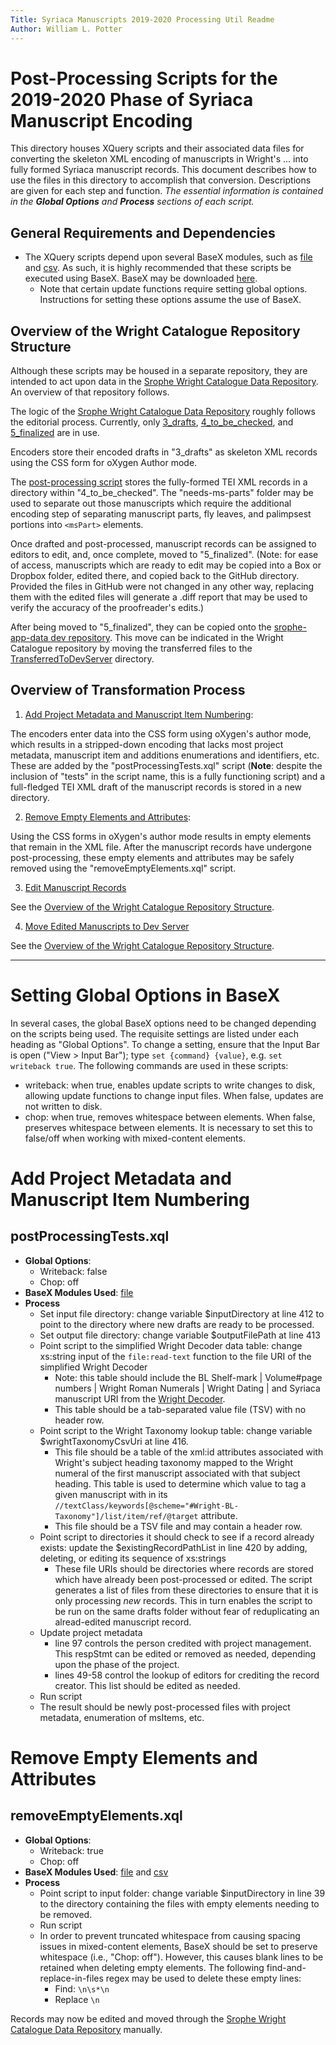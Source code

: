 ```yaml
---
Title: Syriaca Manuscripts 2019-2020 Processing Util Readme
Author: William L. Potter
---
```


# Post-Processing Scripts for the 2019-2020 Phase of Syriaca Manuscript Encoding

This directory houses XQuery scripts and their associated data files for converting the skeleton XML encoding of manuscripts in Wright's ... into fully formed Syriaca manuscript records. This document describes how to use the files in this directory to accomplish that conversion. Descriptions are given for each step and function. _The essential information is contained in the **Global Options** and **Process** sections of each script._

## General Requirements and Dependencies

- The XQuery scripts depend upon several BaseX modules, such as [file](https://docs.basex.org/wiki/File_Module) and [csv](https://docs.basex.org/wiki/CSV_Module). As such, it is highly recommended that these scripts be executed using BaseX. BaseX may be downloaded [here](http://basex.org/download/).
  - Note that certain update functions require setting global options. Instructions for setting these options assume the use of BaseX.

## Overview of the Wright Catalogue Repository Structure

Although these scripts may be housed in a separate repository, they are intended to act upon data in the [Srophe Wright Catalogue Data Repository](https://github.com/srophe/wright-catalogue/tree/master/data). An overview of that repository follows.

The logic of the [Srophe Wright Catalogue Data Repository](https://github.com/srophe/wright-catalogue/tree/master/data) roughly follows the editorial process. Currently, only [3_drafts](https://github.com/srophe/wright-catalogue/tree/master/data/3_drafts), [4_to_be_checked](https://github.com/srophe/wright-catalogue/tree/master/data/4_to_be_checked), and [5_finalized](https://github.com/srophe/wright-catalogue/tree/master/data/5_finalized) are in use.

Encoders store their encoded drafts in "3_drafts" as skeleton XML records using the CSS form for oXygen Author mode.

The [post-processing script](#add-project-metadata-and-manuscript-item-numbering) stores the fully-formed TEI XML records in a directory within "4_to_be_checked". The "needs-ms-parts" folder may be used to separate out those manuscripts which require the additional encoding step of separating manuscript parts, fly leaves, and palimpsest portions into `<msPart>` elements.

Once drafted and post-processed, manuscript records can be assigned to editors to edit, and, once complete, moved to "5_finalized". (Note: for ease of access, manuscripts which are ready to edit may be copied into a Box or Dropbox folder, edited there, and copied back to the GitHub directory. Provided the files in GitHub were not changed in any other way, replacing them with the edited files will generate a .diff report that may be used to verify the accuracy of the proofreader's edits.)

After being moved to "5_finalized", they can be copied onto the [srophe-app-data dev repository](https://github.com/srophe/srophe-app-data/tree/dev/data/manuscripts/tei). This move can be indicated in the Wright Catalogue repository by moving the transferred files to the [TransferredToDevServer](https://github.com/srophe/wright-catalogue/tree/master/data/5_finalized/TransferredToDevServer) directory.


## Overview of Transformation Process

1. [Add Project Metadata and Manuscript Item Numbering](#add-project-metadata-and-manuscript-item-numbering):

The encoders enter data into the CSS form using oXygen's author mode, which results in a stripped-down encoding that lacks most project metadata, manuscript item and additions enumerations and identifiers, etc. These are added by the "postProcessingTests.xql" script (**Note**: despite the inclusion of "tests" in the script name, this is a fully functioning script) and a full-fledged TEI XML draft of the manuscript records is stored in a new directory.

2. [Remove Empty Elements and Attributes](#remove-empty-elements-and-attributes):

Using the CSS forms in oXygen's author mode results in empty elements that remain in the XML file. After the manuscript records have undergone post-processing, these empty elements and attributes may be safely removed using the "removeEmptyElements.xql" script.

3. [Edit Manuscript Records](#edit-manuscript-records)

See the [Overview of the Wright Catalogue Repository Structure](#overview-of-the-wright-catalogue-repository-structure).

4. [Move Edited Manuscripts to Dev Server](#move-edited-manuscripts-to-dev-server)

See the [Overview of the Wright Catalogue Repository Structure](#overview-of-the-wright-catalogue-repository-structure).

----

# Setting Global Options in BaseX

In several cases, the global BaseX options need to be changed depending on the scripts being used. The requisite settings are listed under each heading as "Global Options". To change a setting, ensure that the Input Bar is open ("View > Input Bar"); type `set {command} {value}`, e.g. `set writeback true`. The following commands are used in these scripts:

- writeback: when true, enables update scripts to write changes to disk, allowing update functions to change input files. When false, updates are not written to disk.
- chop: when true, removes whitespace between elements. When false, preserves whitespace between elements. It is necessary to set this to false/off when working with mixed-content elements.

# Add Project Metadata and Manuscript Item Numbering

## postProcessingTests.xql
- **Global Options**:
  - Writeback: false
  - Chop: off
- **BaseX Modules Used**: [file](https://docs.basex.org/wiki/File_Module)
- **Process**
  - Set input file directory: change variable $inputDirectory at line 412 to point to the directory where new drafts are ready to be processed.
  - Set output file directory: change variable $outputFilePath at line 413
  - Point script to the simplified Wright Decoder data table: change xs:string input of the `file:read-text` function to the file URI of the simplified Wright Decoder
    - Note: this table should include the BL Shelf-mark | Volume#page numbers | Wright Roman Numerals | Wright Dating | and Syriaca manuscript URI from the [Wright Decoder](https://docs.google.com/spreadsheets/d/183Sm8nyRtlE2Ucl5JyLg4_RvXSgTF-xB0ceacj2n3BY/edit#gid=0).
    - This table should be a tab-separated value file (TSV) with no header row.
  - Point script to the Wright Taxonomy lookup table: change variable $wrightTaxonomyCsvUri at line 416.
    - This file should be a table of the xml:id attributes associated with Wright's subject heading taxonomy mapped to the Wright numeral of the first manuscript associated with that subject heading. This table is used to determine which value to tag a given manuscript with in its `//textClass/keywords[@scheme="#Wright-BL-Taxonomy"]/list/item/ref/@target` attribute.
    - This file should be a TSV file and may contain a header row.
  - Point script to directories it should check to see if a record already exists: update the $existingRecordPathList in line 420 by adding, deleting, or editing its sequence of xs:strings
    - These file URIs should be directories where records are stored which have already been post-processed or edited. The script generates a list of files from these directories to ensure that it is only processing _new_ records. This in turn enables the script to be run on the same drafts folder without fear of reduplicating an alread-edited manuscript record.
  - Update project metadata
    - line 97 controls the person credited with project management. This respStmt can be edited or removed as needed, depending upon the phase of the project.
    - lines 49-58 control the lookup of editors for crediting the record creator. This list should be edited as needed.
  - Run script
  - The result should be newly post-processed files with project metadata, enumeration of msItems, etc.


# Remove Empty Elements and Attributes

## removeEmptyElements.xql

- **Global Options**:
  - Writeback: true
  - Chop: off
- **BaseX Modules Used**: [file](https://docs.basex.org/wiki/File_Module) and [csv](https://docs.basex.org/wiki/CSV_Module)
- **Process**
  - Point script to input folder: change variable $inputDirectory in line 39 to the directory containing the files with empty elements needing to be removed.
  - Run script
  - In order to prevent truncated whitespace from causing spacing issues in mixed-content elements, BaseX should be set to preserve whitespace (i.e., "Chop: off"). However, this causes blank lines to be retained when deleting empty elements. The following find-and-replace-in-files regex may be used to delete these empty lines:
    - Find: `\n\s*\n`
    - Replace `\n`

Records may now be edited and moved through the [Srophe Wright Catalogue Data Repository](https://github.com/srophe/wright-catalogue/tree/master/data) manually.
